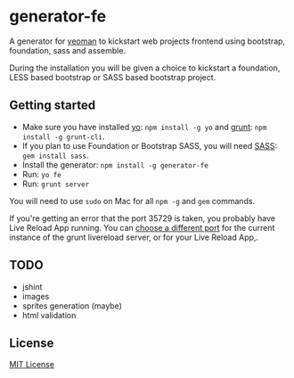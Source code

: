 # generator-fe

A generator for [yeoman](https://github.com/yeoman/yo) to kickstart web projects frontend using bootstrap, foundation, sass and assemble.

During the installation you will be given a choice to kickstart a foundation, LESS based bootstrap or SASS based bootstrap project.

## Getting started

- Make sure you have installed [yo](https://github.com/yeoman/yo): `npm install -g yo` and [grunt](http://gruntjs.com/): `npm install -g grunt-cli`.
- If you plan to use Foundation or Bootstrap SASS, you will need [SASS](http://sass-lang.com/): `gem install sass`.
- Install the generator: `npm install -g generator-fe`
- Run: `yo fe`
- Run: `grunt server`

You will need to use `sudo` on Mac for all `npm -g` and `gem` commands.

If you're getting an error that the port 35729 is taken, you probably have Live Reload App running. You can [choose a different port](https://github.com/doctyper/grunt-contrib-watch/#live-reloading) for the current instance of the grunt livereload server, or for your Live Reload App,.

## TODO

* jshint
* images
* sprites generation (maybe)
* html validation

## License
[MIT License](http://en.wikipedia.org/wiki/MIT_License)

